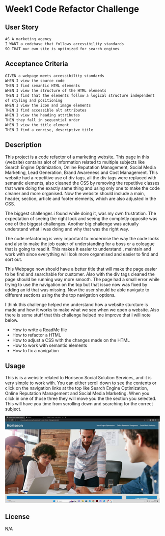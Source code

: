 # Week1 Code Refactor Challenge

## User Story

```
AS A marketing agency
I WANT a codebase that follows accessibility standards
SO THAT our own site is optimized for search engines
```

## Acceptance Criteria

```
GIVEN a webpage meets accessibility standards
WHEN I view the source code
THEN I find semantic HTML elements
WHEN I view the structure of the HTML elements
THEN I find that the elements follow a logical structure independent of styling and positioning
WHEN I view the icon and image elements
THEN I find accessible alt attributes
WHEN I view the heading attributes
THEN they fall in sequential order
WHEN I view the title element
THEN I find a concise, descriptive title
```

## Description

This project is a code refactor of a marketing website. This page in this (website) contains alot of information related to multiple subjects like Search Engine Optimization, Online Reputation Management, Social Media Marketing, Lead Generation, Brand Awareness and Cost Management. This website had a repetitive use of div tags, all the div tags were replaced with semantic elements, also cleaned the CSS by removing the repetitive classes that were doing the exactly same thing and using only one to make the code cleaner and more organised.
Now the website should include a main, header, section, article and footer elements, which are also adjusted in the CSS.

The biggest challenges i found while doing it, was my own frustration. The expectation of seeing the right look and seeing the completly opposite was one of the biggest challenges.
Another big challenge was actually understand what i was doing and why that was the right way.

The code refactoring is very important to modernise the way the code looks and also to make the job easier of understanding for a boss or a coleague that is going to read it. This makes it easier to understand , maintain and work with since everything will look more organnised and easier to find and sort out.

This Webpage now should have a better title that will make the page easier to be find and searchable for customer. Also with the div tags cleaned the page should be running way more smooth. The page had a small error while trying to use the navigation on the top but that issue now was fixed by adding an id that was missing. Now the user should be able navigate to different sections using the the top navigation options.

I think this challenge helped me understand how a website sturcture is made and how it works to make what we see when we open a website. Also there is some stuff that this challenge helped me improve that i will note below.

* How to write a ReadMe file
* How to refactor a HTML
* How to adjust a CSS with the changes made on the HTML
* How to work with semantic elements
* How to fix a navigation

## Usage

This is is a website related to Horiseon Social Solution Services, and it is very simple to work with. You can either scroll down to see the contents or click on the navigation links at the top like Search Engine Optimization, Online Reputation Management and Social Media Marketing. When you click in one of those three they will move you the the section you selected. This will have you time from scrolling down and searching for the correct subject.

![alt text](/assets/images/Webpage.jpg "End Result Screenshot")

## License

N/A